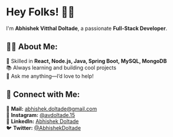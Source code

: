 # Hey Folks! 🙋‍♂  
I'm **Abhishek Vitthal Doltade**, a passionate **Full-Stack Developer**.  

## 👨‍💻 About Me:
🚀 Skilled in **React, Node.js, Java, Spring Boot, MySQL, MongoDB**  
📚 Always learning and building cool projects  
💬 Ask me anything—I’d love to help!  

## 🔗 Connect with Me:
📧 **Mail:** [abhishek.doltade@gmail.com](mailto:abhishek.doltade@gmail.com)  
📸 **Instagram:** [@avdoltade.15](https://www.instagram.com/avdoltade.15)  
💼 **LinkedIn:** [Abhishek Doltade](https://www.linkedin.com/in/abhishek-doltade15)  
🐦 **Twitter:** [@AbhishekDoltade](https://twitter.com/AbhishekDoltade)  


